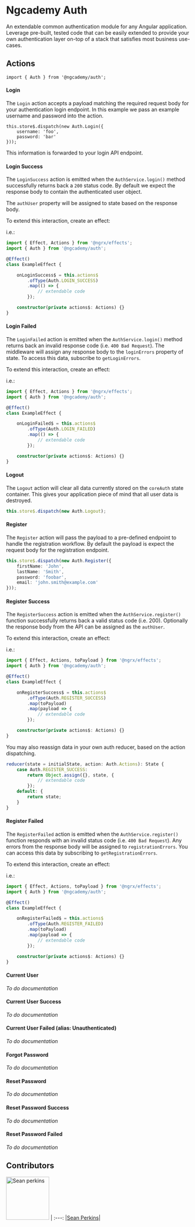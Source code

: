 # Ngcademy Auth

An extendable common authentication module for any Angular application. Leverage pre-built, tested code that can be easily extended to provide your own authentication layer on-top of a stack that satisfies most business use-cases.

## Actions

`import { Auth } from '@ngcademy/auth';`

#### Login

The `Login` action accepts a payload matching the required request body for your authentication login endpoint. In this example we pass an example username and password into the action.
```
this.store$.dispatch(new Auth.Login({
    username: 'foo',
    password: 'bar'
}));
```

This information is forwarded to your login API endpoint.

#### Login Success

The `LoginSuccess` action is emitted when the `AuthService.login()` method successfully returns back a `200` status code. By default we expect the response body to contain the authenticated user object.

The `authUser` property will be assigned to state based on the response body.

To extend this interaction, create an effect:

i.e.:
```typescript
import { Effect, Actions } from '@ngrx/effects';
import { Auth } from '@ngcademy/auth';

@Effect()
class ExampleEffect {

    onLoginSuccess$ = this.actions$
        .ofType(Auth.LOGIN_SUCCESS)
        .map(() => {
            // extendable code
        });

    constructor(private actions$: Actions) {}
}
```

#### Login Failed

The `LoginFailed` action is emitted when the `AuthService.login()` method returns back an invalid response code (i.e. `400 Bad Request`). The middleware will assign any response body to the `loginErrors` property of state. To access this data, subscribe to `getLoginErrors`.

To extend this interaction, create an effect:

i.e.:
```typescript
import { Effect, Actions } from '@ngrx/effects';
import { Auth } from '@ngcademy/auth';

@Effect()
class ExampleEffect {

    onLoginFailed$ = this.actions$
        .ofType(Auth.LOGIN_FAILED)
        .map(() => {
            // extendable code
        });

    constructor(private actions$: Actions) {}
}
```

#### Logout

The `Logout` action will clear all data currently stored on the `coreAuth` state container. This gives your application piece of mind that all user data is destroyed.

```typescript
this.store$.dispatch(new Auth.Logout);
```

#### Register

The `Register` action will pass the payload to a pre-defined endpoint to handle the registration workflow. By default the payload is expect the request body for the registration endpoint.

```typescript
this.store$.dispatch(new Auth.Register({
    firstName: 'John',
    lastName: 'Smith',
    password: 'foobar',
    email: 'john.smith@example.com'
}));
```

#### Register Success

The `RegisterSuccess` action is emitted when the `AuthService.register()` function successfully returns back a valid status code (i.e. 200). Optionally the response body from the API can be assigned as the `authUser`.

To extend this interaction, create an effect:

i.e.:
```typescript
import { Effect, Actions, toPayload } from '@ngrx/effects';
import { Auth } from '@ngcademy/auth';

@Effect()
class ExampleEffect {

    onRegisterSuccess$ = this.actions$
        .ofType(Auth.REGISTER_SUCCESS)
        .map(toPayload)
        .map(payload => {
            // extendable code
        });

    constructor(private actions$: Actions) {}
}
```

You may also reassign data in your own auth reducer, based on the action dispatching.

```typescript
reducer(state = initialState, action: Auth.Actions): State {
    case Auth.REGISTER_SUCCESS:
        return Object.assign({}, state, {
            // extendable code
        });
    default: {
        return state;
    }
}
```

#### Register Failed

The `RegisterFailed` action is emitted when the `AuthService.register()` function responds with an invalid status code (i.e. `400 Bad Request`). Any errors from the response body will be assigned to `registrationErrors`. You can access this data by subscribing to `getRegistrationErrors`.

To extend this interaction, create an effect:

i.e.:

```typescript
import { Effect, Actions, toPayload } from '@ngrx/effects';
import { Auth } from '@ngcademy/auth';

@Effect()
class ExampleEffect {

    onRegisterFailed$ = this.actions$
        .ofType(Auth.REGISTER_FAILED)
        .map(toPayload)
        .map(payload => {
            // extendable code
        });

    constructor(private actions$: Actions) {}
}
```

#### Current User

_To do documentation_

#### Current User Success

_To do documentation_

#### Current User Failed (alias: Unauthenticated)

_To do documentation_


#### Forgot Password

_To do documentation_

#### Reset Password

_To do documentation_

#### Reset Password Success

_To do documentation_

#### Reset Password Failed

_To do documentation_

## Contributors

[<img alt="Sean perkins" src="https://avatars1.githubusercontent.com/u/13732623?v=3&s=117" width="117">](https://github.com/sean-perkins) |
:---:
|[Sean Perkins](https://github.com/sean-perkins)|
